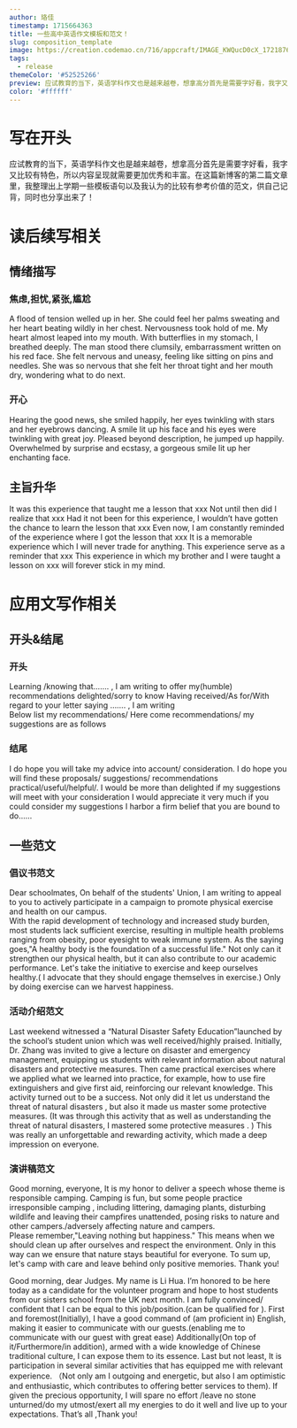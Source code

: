 ```yaml
---
author: 珞佳
timestamp: 1715664363
title: 一些高中英语作文模板和范文！
slug: composition_template
image: https://creation.codemao.cn/716/appcraft/IMAGE_KWQucD0cX_1721876087958.jpg
tags:
  - release
themeColor: '#52525266'
preview: 应试教育的当下，英语学科作文也是越来越卷，想拿高分首先是需要字好看，我字又比较有特色，所以内容呈现就需要更加优秀和丰富。在这篇新博客的第二篇文章里，我整理出上学期一些模板语句以及我认为的比较有参考价值的范文，供自己记背，同时也分享出来了！A flood of tension welled up in her.The man stood there clumsily, embarrassment written on his red face.She felt nervous and uneasy, feeling like sitting on pins and needles.
color: '#ffffff'
---
```

# 写在开头
应试教育的当下，英语学科作文也是越来越卷，想拿高分首先是需要字好看，我字又比较有特色，所以内容呈现就需要更加优秀和丰富。在这篇新博客的第二篇文章里，我整理出上学期一些模板语句以及我认为的比较有参考价值的范文，供自己记背，同时也分享出来了！

# 读后续写相关
## 情绪描写
### 焦虑,担忧,紧张,尴尬
A flood of tension welled up in her. She could feel her palms sweating and her heart beating wildly in her chest.
Nervousness took hold of me. My heart almost leaped into my mouth.
With butterflies in my stomach, I breathed deeply.
The man stood there clumsily, embarrassment written on his red face.
She felt nervous and uneasy, feeling like sitting on pins and needles.
She was so nervous that she felt her throat tight and her mouth dry, wondering what to do next.

### 开心
Hearing the good news, she smiled happily, her eyes twinkling with stars and her eyebrows dancing.
A smile lit up his face and his eyes were twinkling with great joy.
Pleased beyond description, he jumped up happily.
Overwhelmed by surprise and ecstasy, a gorgeous smile lit up her enchanting face.

## 主旨升华
It was this experience that taught me a lesson that xxx
Not until then did I realize that xxx
Had it not been for this experience, I wouldn’t have gotten the chance to learn the lesson that xxx
Even now, I am constantly reminded of the experience where I got the lesson that xxx
It is a memorable experience which I will never trade for anything.
This experience serve as a reminder that xxx
This experience in which my brother and I were taught a lesson on xxx will forever stick in my mind.

# 应用文写作相关
## 开头&结尾
### 开头
Learning /knowing that……. , I am writing to offer my(humble) recommendations 
delighted/sorry to know
Having received/As for/With regard to your letter saying ……. , I am writing  
Below list my recommendations/ Here come recommendations/ my suggestions are as follows

### 结尾
I do hope you will take my advice into account/ consideration.
I do hope you will find these proposals/ suggestions/ recommendations practical/useful/helpful/.
I would be more than delighted if my suggestions will meet with your consideration
I would appreciate it very much if you could consider my suggestions
I harbor a firm belief that you are bound to do……


## 一些范文
### 倡议书范文
Dear schoolmates, 
On behalf of the students' Union, I am writing to appeal to you to actively participate in a campaign to promote physical exercise and health on our campus.  
With the rapid development of technology and increased study burden, most students lack sufficient exercise, resulting in multiple health problems ranging from obesity, poor eyesight to weak immune system. As the saying goes,"A healthy body is the foundation of a successful life." Not only can it strengthen our physical health, but it can also contribute to our academic performance.
Let's take the initiative to exercise and keep ourselves healthy.(  I advocate that they should engage themselves in exercise.) Only by doing exercise can we harvest happiness.

### 活动介绍范文
Last weekend witnessed a “Natural Disaster Safety Education”launched by the school’s student union which was well received/highly praised.
Initially, Dr. Zhang was invited to give a lecture on disaster and emergency management, equipping us students with relevant information about natural disasters and protective measures. Then came practical exercises where we applied what we learned into practice, for example, how to use fire extinguishers and give first aid, reinforcing our relevant knowledge. 
This activity turned out to be a success. Not only did it let us understand the threat of natural disasters , but also it made us master some protective measures. (It was through this activity that as well as understanding the threat of natural disasters, I mastered some protective measures . ) This was really an unforgettable and rewarding activity, which made a deep impression on everyone.             

### 演讲稿范文
Good morning, everyone, It is my honor to deliver a speech whose theme is responsible camping.
Camping is fun, but some people practice irresponsible camping , including littering,  damaging plants, disturbing wildlife and leaving their campfires unattended, posing risks to nature and other campers./adversely affecting nature and campers.   
Please remember,"Leaving nothing but happiness." This means when we should clean up after ourselves and respect the environment.  Only in this way can we ensure that nature stays beautiful for everyone. 
To sum up, let's camp with care and leave behind only positive memories. Thank you! 

Good morning, dear Judges. My name is Li Hua. 
I’m honored to be here today as a candidate for the volunteer program and hope to host students from our sisters school from the UK next month.
I am fully convinced/ confident that I can be equal to this job/position.(can be qualified for ). First and foremost(Initially), I have a good command of (am proficient in) English, making it easier to communicate with our guests.(enabling me to communicate with our guest with great ease) Additionally(On top of it/Furthermore/in addition), armed with a wide knowledge of Chinese traditional culture, I can expose them to its essence. Last but not least, It is participation in several similar activities that has equipped me with relevant experience. （Not only am I outgoing and energetic, but also I am optimistic and enthusiastic, which contributes to offering better services to them). 
If given the precious opportunity, I will spare no effort /leave no stone unturned/do my utmost/exert all my energies to do it well and live up to your expectations.
That’s all ,Thank you!

